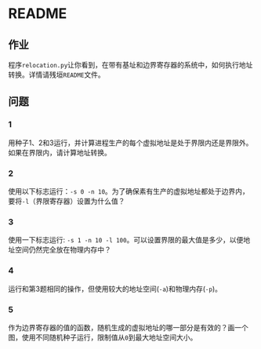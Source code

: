 # README

## 作业

程序`relocation.py`让你看到，在带有基址和边界寄存器的系统中，如何执行地址转换。详情请残垣`README`文件。

## 问题

### 1

用种子1、2和3运行，并计算进程生产的每个虚拟地址是处于界限内还是界限外。如果在界限内，请计算地址转换。

### 2

使用以下标志运行：`-s 0 -n 10`。为了确保素有生产的虚拟地址都处于边界内，要将`-l`（界限寄存器）设置为什么值？

### 3

使用一下标志运行: `-s 1 -n 10 -l 100`。可以设置界限的最大值是多少，以便地址空间仍然完全放在物理内存中？

### 4

运行和第3题相同的操作，但使用较大的地址空间(`-a`)和物理内存(`-p`)。

### 5

作为边界寄存器的值的函数，随机生成的虚拟地址的哪一部分是有效的？画一个图，使用不同随机种子运行，限制值从`0`到最大地址空间大小。
